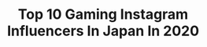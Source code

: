 ---
title: Top 10 Gaming Instagram Influencers In Japan In 2020
description: >-
  Find top gaming Instagram influencers in Japan in 2020. Most popular hashtags: #gaming #gamer #cosplay #game.
platform: Instagram
profiles:
  - username: "_shir.o0_"
    fullname: >-
      シロ．
    location: "Japan"
    followers: 7439
    engagement: 1770
    commentsToLikes: 0.006600
    avatar: "https://scontent-ams4-1.cdninstagram.com/v/t51.2885-19/s320x320/91968890_2854232291326952_3217305983629918208_n.jpg?_nc_ht=scontent-ams4-1.cdninstagram.com&_nc_ohc=zSydYVa3ssQAX-NCmZI&oh=a3377607dd484789ad1dd751f82e3748&oe=5EB9A176"
    verified: false
    hashtags: "#clio, #eyemakeup, #tattoosticker, #colorcontacts"
  - username: "tofuscorner"
    fullname: >-
      Tofu (トフ) 🕊🥡
    location: "Japan"
    followers: 19342
    engagement: 1933
    commentsToLikes: 0.018315
    avatar: "https://scontent-amt2-1.cdninstagram.com/v/t51.2885-19/s320x320/89744635_235897824479293_4932334206433886208_n.jpg?_nc_ht=scontent-amt2-1.cdninstagram.com&_nc_ohc=zcawy2m7npUAX86-jnq&oh=020051219ff1c5c12abd68c71dc68de2&oe=5EB9032E"
    verified: false
    hashtags: "#jokermask, #animecorner, #animalcrossingpocketcamp, #animalcrossingdirect"
  - username: "alittlecrosser"
    fullname: >-
      sarah 🌿
    location: "Japan"
    followers: 7642
    engagement: 2922
    commentsToLikes: 0.014140
    avatar: "https://scontent-ssn1-1.cdninstagram.com/v/t51.2885-19/s320x320/79544190_3437841559562481_119677180643901440_n.jpg?_nc_ht=scontent-ssn1-1.cdninstagram.com&_nc_ohc=3W68IIsGmQ8AX91e5HV&oh=5c0110b41699b1c94e8a9bfb6caa939a&oe=5E9E2E24"
    verified: false
    hashtags: ""
  - username: "mercy_and_tracer"
    fullname: >-
      🌱 Mercy and Tracer 🌱
    location: "Japan"
    followers: 13657
    engagement: 1100
    commentsToLikes: 0.007607
    avatar: "https://scontent-lht6-1.cdninstagram.com/v/t51.2885-19/s320x320/89003095_187549875995529_28898425458130944_n.jpg?_nc_ht=scontent-lht6-1.cdninstagram.com&_nc_ohc=OeTww7uXFYMAX9uF0td&oh=4da2bd5e16f0fe0a3d2db4a0b4592048&oe=5EB58CC9"
    verified: false
    hashtags: "#esvi, #dva, #art, #tracer"
  - username: "nevaehlucielle"
    fullname: >-
      nevaeh jeancola 🦋     ‍  ‍ ‍
    location: "Japan"
    followers: 2710
    engagement: 1412
    commentsToLikes: 0.120825
    avatar: "https://scontent-ams4-1.cdninstagram.com/v/t51.2885-19/s320x320/92297527_148635873225423_5500216062211260416_n.jpg?_nc_ht=scontent-ams4-1.cdninstagram.com&_nc_ohc=dyZ-6umiv1AAX__cOq9&oh=b739bcb97ed4312f9a5c744a84b1f2f8&oe=5EBD4B1F"
    verified: false
    hashtags: "#thedrop, #greenscreen, #dress, #quarantine"
  - username: "yuhimecos"
    fullname: >-
      Yuhime
    location: "Japan"
    followers: 7454
    engagement: 1062
    commentsToLikes: 0.015183
    avatar: "https://scontent-ams4-1.cdninstagram.com/v/t51.2885-19/s320x320/87389111_200732681008718_6636140388363010048_n.jpg?_nc_ht=scontent-ams4-1.cdninstagram.com&_nc_ohc=GsaAl-MkOCoAX9CbnYQ&oh=81a6406410ca3eaf4f629ab625a53881&oe=5EBAA64D"
    verified: false
    hashtags: "#cosplayphoto, #makeup, #squareenix, #cosplayergirl"
  - username: "momokashojo"
    fullname: >-
      桃花 • 少女 🍑
    location: "Japan"
    followers: 67033
    engagement: 781
    commentsToLikes: 0.008426
    avatar: "https://scontent-lhr8-1.cdninstagram.com/v/t51.2885-19/s320x320/81502716_192529578538994_8792218162843090944_n.jpg?_nc_ht=scontent-lhr8-1.cdninstagram.com&_nc_ohc=uPOD5pdckU4AX8RmpOR&oh=bdb9c1f50fa37ae8d841dcbddc0f4921&oe=5EBA3DCF"
    verified: false
    hashtags: "#kawaii, #makeup, #kawaiisubscriptionbox, #japanese"
  - username: "xen.alexx"
    fullname: >-
      Alex
    location: "Japan"
    followers: 5115
    engagement: 872
    commentsToLikes: 0.163697
    avatar: "https://scontent-ssn1-1.cdninstagram.com/v/t51.2885-19/s320x320/69952296_653028048523430_3328394625546190848_n.jpg?_nc_ht=scontent-ssn1-1.cdninstagram.com&_nc_ohc=8VEqgelFEnoAX-GSZ0P&oh=44587f7e87509dd75f53f7ae9f21003f&oe=5E935751"
    verified: false
    hashtags: "#games, #twitch, #victory, #epicgames"
  - username: "besteditionsbr"
    fullname: >-
      Best Editions Brasil
    location: "Japan"
    followers: 2328
    engagement: 1863
    commentsToLikes: 0.068599
    avatar: "https://scontent-ams4-1.cdninstagram.com/v/t51.2885-19/s320x320/26866936_175856809844822_9054181846157361152_n.jpg?_nc_ht=scontent-ams4-1.cdninstagram.com&_nc_ohc=AnRQBC0KPvYAX-30X3x&oh=a40c9b2689af4cc339a666b642ca5868&oe=5EBB6E79"
    verified: false
    hashtags: "#2080ti, #emblema, #blackknight, #hunter"
  - username: "wikd_fury"
    fullname: >-
      Ash
    location: "Japan"
    followers: 22143
    engagement: 606
    commentsToLikes: 0.026272
    avatar: "https://scontent-atl3-1.cdninstagram.com/v/t51.2885-19/s320x320/70477764_794443774303772_6169165525030010880_n.jpg?_nc_ht=scontent-atl3-1.cdninstagram.com&_nc_ohc=Tl369KpntAsAX9Ldh04&oh=b6131a5c69707102bf3fa138949f5f44&oe=5EB9FDD2"
    verified: false
    hashtags: "#freeknation, #cosplayer, #cosplayexpressones, #overwatchgame"
---